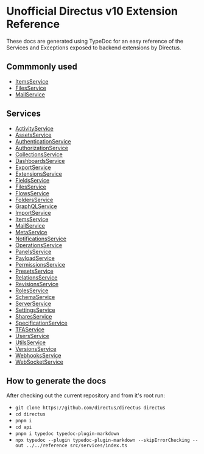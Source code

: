 # Unofficial Directus v10 Extension Reference

These docs are generated using TypeDoc for an easy reference of the Services and Exceptions exposed to backend extensions by Directus.

## Commmonly used
- [ItemsService](reference/classes/class.ItemsService.md)
- [FilesService](reference/classes/class.FilesService.md)
- [MailService](reference/classes/class.MailService.md)

## Services
- [ActivityService](reference/classes/class.ActivityService.md)
- [AssetsService](reference/classes/class.AssetsService.md)
- [AuthenticationService](reference/classes/class.AuthenticationService.md)
- [AuthorizationService](reference/classes/class.AuthorizationService.md)
- [CollectionsService](reference/classes/class.CollectionsService.md)
- [DashboardsService](reference/classes/class.DashboardsService.md)
- [ExportService](reference/classes/class.ExportService.md)
- [ExtensionsService](reference/classes/class.ExtensionsService.md)
- [FieldsService](reference/classes/class.FieldsService.md)
- [FilesService](reference/classes/class.FilesService.md)
- [FlowsService](reference/classes/class.FlowsService.md)
- [FoldersService](reference/classes/class.FoldersService.md)
- [GraphQLService](reference/classes/class.GraphQLService.md)
- [ImportService](reference/classes/class.ImportService.md)
- [ItemsService](reference/classes/class.ItemsService.md)
- [MailService](reference/classes/class.MailService.md)
- [MetaService](reference/classes/class.MetaService.md)
- [NotificationsService](reference/classes/class.NotificationsService.md)
- [OperationsService](reference/classes/class.OperationsService.md)
- [PanelsService](reference/classes/class.PanelsService.md)
- [PayloadService](reference/classes/class.PayloadService.md)
- [PermissionsService](reference/classes/class.PermissionsService.md)
- [PresetsService](reference/classes/class.PresetsService.md)
- [RelationsService](reference/classes/class.RelationsService.md)
- [RevisionsService](reference/classes/class.RevisionsService.md)
- [RolesService](reference/classes/class.RolesService.md)
- [SchemaService](reference/classes/class.SchemaService.md)
- [ServerService](reference/classes/class.ServerService.md)
- [SettingsService](reference/classes/class.SettingsService.md)
- [SharesService](reference/classes/class.SharesService.md)
- [SpecificationService](reference/classes/class.SpecificationService.md)
- [TFAService](reference/classes/class.TFAService.md)
- [UsersService](reference/classes/class.UsersService.md)
- [UtilsService](reference/classes/class.UtilsService.md)
- [VersionsService](reference/classes/class.VersionsService.md)
- [WebhooksService](reference/classes/class.WebhooksService.md)
- [WebSocketService](reference/classes/class.WebSocketService.md)

## How to generate the docs

After checking out the current repository and from it's root run:
- `git clone https://github.com/directus/directus directus`
- `cd directus`
- `pnpm i`
- `cd api`
- `pnpm i typedoc typedoc-plugin-markdown`
- `npx typedoc --plugin typedoc-plugin-markdown --skipErrorChecking --out ../../reference src/services/index.ts`